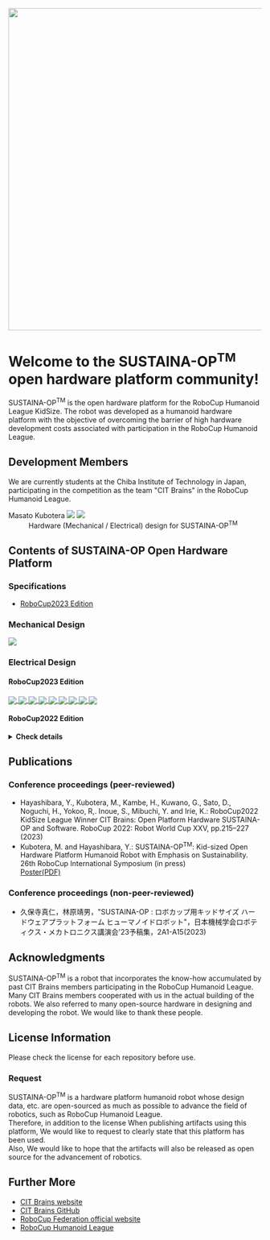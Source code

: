 <!DOCTYPE html>
<html>
<head>
  <meta charset="UTF-8">
  <meta name="author" content="Masato Kubotera">
  <meta name="description" content="">
</head>
<body>
  <p align="center">
    <image src="https://github.com/SUSTAINA-OP/.github/assets/53966390/7b5091e7-2190-424d-ae3a-13d850ef4622" width="640px" align="center">
  </P>
  <h1>
    Welcome to the SUSTAINA-OP<sup>TM</sup> open hardware platform community!
  </h1>
  <p>
    SUSTAINA-OP<sup>TM</sup> is the open hardware platform for the RoboCup Humanoid League KidSize. The robot was developed as a humanoid hardware platform with the objective of overcoming the barrier of high hardware development costs associated with participation in the RoboCup Humanoid League.
  </P>
  <h2>
    Development Members
  </h2>
  <p>
    We are currently students at the Chiba Institute of Technology in Japan, participating in the competition as the team "CIT Brains" in the RoboCup Humanoid League.
    <dl>
        <dt>
            Masato Kubotera
            <a href="https://github.com/MasatoKubotera"><img src="https://img.shields.io/github/followers/MasatoKubotera?label=&style=social"></a>
            <a href="https://twitter.com/CreateRoboCup"><img src="https://img.shields.io/twitter/follow/CreateRoboCup?label=&style=social"></a>
        </dt>
        <dd>
            Hardware (Mechanical / Electrical) design for SUSTAINA-OP<sup>TM</sup>
        </dd>
    </dl>
  </P>
  <h2>
    Contents of SUSTAINA-OP Open Hardware Platform
  </h2>
  <h3>
    Specifications
  </h3>
  <p>
    <ul>
      <li><a href="https://github.com/SUSTAINA-OP/.github/blob/main/profile/spec_robocup2023_ed.md">RoboCup2023 Edition</a></li>
    </ul>
  </p>
  <h3>
    Mechanical Design
  </h3>
  <p>
    <a href="https://github.com/SUSTAINA-OP/SUSTAINA-OP">
      <img align="center" src="https://github-readme-stats-git-masterrstaa-rickstaa.vercel.app/api/pin/?username=SUSTAINA-OP&repo=SUSTAINA-OP" />
    </a>
  </p>
  <h3>
    Electrical Design
  </h3>
  <h4>
    RoboCup2023 Edition
  </h4>
  <p>
    <a href="https://github.com/SUSTAINA-OP/USB-to-Quad-RS-485-Conv-Module">
      <img align="center" src="https://github-readme-stats-git-masterrstaa-rickstaa.vercel.app/api/pin/?username=SUSTAINA-OP&repo=USB-to-Quad-RS-485-Conv-Module" />
    </a>  
    <a href="https://github.com/SUSTAINA-OP/Power-Monitor-Module">
      <img align="center" src="https://github-readme-stats-git-masterrstaa-rickstaa.vercel.app/api/pin/?username=SUSTAINA-OP&repo=Power-Monitor-Module" />
    </a>
    <a href="https://github.com/SUSTAINA-OP/USB-HID-Control-Switches-Module">
      <img align="center" src="https://github-readme-stats-git-masterrstaa-rickstaa.vercel.app/api/pin/?username=SUSTAINA-OP&repo=USB-HID-Control-Switches-Module" />
    </a>
    <a href="https://github.com/SUSTAINA-OP/Buck-Boost-Switch-Mode-Power-Supply-Module">
      <img align="center" src="https://github-readme-stats-git-masterrstaa-rickstaa.vercel.app/api/pin/?username=SUSTAINA-OP&repo=Buck-Boost-Switch-Mode-Power-Supply-Module" />
    </a>
    <a href="https://github.com/SUSTAINA-OP/Quad-Load-Cell-Amplifier-to-RS-485-Conv-Module">
      <img align="center" src="https://github-readme-stats-git-masterrstaa-rickstaa.vercel.app/api/pin/?username=SUSTAINA-OP&repo=Quad-Load-Cell-Amplifier-to-RS-485-Conv-Module" />
    </a>
    <a href="https://github.com/SUSTAINA-OP/ICM-42688-P-Module">
      <img align="center" src="https://github-readme-stats-git-masterrstaa-rickstaa.vercel.app/api/pin/?username=SUSTAINA-OP&repo=ICM-42688-P-Module" />
    </a>
    <a href="https://github.com/SUSTAINA-OP/SUSTAINA-Core-Board">
      <img align="center" src="https://github-readme-stats-git-masterrstaa-rickstaa.vercel.app/api/pin/?username=SUSTAINA-OP&repo=SUSTAINA-Core-Board" />
    </a>
    <a href="https://github.com/SUSTAINA-OP/A203-V2-Expansion-Board">
      <img align="center" src="https://github-readme-stats-git-masterrstaa-rickstaa.vercel.app/api/pin/?username=SUSTAINA-OP&repo=A203-V2-Expansion-Board" />
    </a>
    <a href="https://github.com/SUSTAINA-OP/IMU-Measurement-and-Transmission-Module">
      <img align="center" src="https://github-readme-stats-git-masterrstaa-rickstaa.vercel.app/api/pin/?username=SUSTAINA-OP&repo=IMU-Measurement-and-Transmission-Module" />
    </a>
  </p>
  <h4>
    RoboCup2022 Edition
  </h4>
  <p>
    <details close>
      <summary><b>Check details</b></summary>
        <a href="https://github.com/SUSTAINA-OP/MainBoard_ver2_2">
          <img align="center" src="https://github-readme-stats-git-masterrstaa-rickstaa.vercel.app/api/pin/?username=SUSTAINA-OP&repo=MainBoard_ver2_2" />
        </a>
        <a href="https://github.com/SUSTAINA-OP/EN715_ExpansionBoard_ver1_1">
          <img align="center" src="https://github-readme-stats-git-masterrstaa-rickstaa.vercel.app/api/pin/?username=SUSTAINA-OP&repo=EN715_ExpansionBoard_ver1_1" />
        </a>
        <a href="https://github.com/SUSTAINA-OP/StartStopSwitch_ver3_0">
          <img align="center" src="https://github-readme-stats-git-masterrstaa-rickstaa.vercel.app/api/pin/?username=SUSTAINA-OP&repo=StartStopSwitch_ver3_0" />
        </a>
    </details>
  </p>
  <h2>
    Publications
  </h2>
  <h3>
    Conference proceedings (peer-reviewed)
  </h3>
  <p>
    <ul>
        <li>Hayashibara, Y., Kubotera, M., Kambe, H., Kuwano, G., Sato, D., Noguchi, H., Yokoo, R,. Inoue, S., Mibuchi, Y. and Irie, K.: RoboCup2022 KidSize League Winner CIT Brains: Open Platform Hardware SUSTAINA-OP and Software. RoboCup 2022: Robot World Cup XXV, pp.215–227 (2023)</li>
        <li>Kubotera, M. and Hayashibara, Y.: SUSTAINA-OP<sup>TM</sup>: Kid-sized Open Hardware Platform Humanoid Robot with Emphasis on Sustainability. 26th RoboCup International Symposium (in press)</li>
              <a href="https://github.com/SUSTAINA-OP/.github/files/12087982/26th.RoboCup.International.Symposium.Poster.pdf">Poster(PDF)</a>
    </ul>
  </P>
  <h3>
    Conference proceedings (non-peer-reviewed)
  </h3>
  <p>
    <ul>
        <li>久保寺真仁，林原靖男，"SUSTAINA-OP : ロボカップ用キッドサイズ ハードウェアプラットフォーム ヒューマノイドロボット"，日本機械学会ロボティクス・メカトロニクス講演会'23予稿集，2A1-A15(2023)</li>      
    </ul>
  </P>
  <h2>
    Acknowledgments
  </h2>
  <p>
    SUSTAINA-OP<sup>TM</sup> is a robot that incorporates the know-how accumulated by past CIT Brains members participating in the RoboCup Humanoid League. Many CIT Brains members cooperated with us in the actual building of the robots. We also referred to many open-source hardware in designing and developing the robot. We would like to thank these people.
  </P>
  <h2>
    License Information
  </h2>
  <p>
    Please check the license for each repository before use.
  </p>
  <h3>
    Request
  </h3>
  <p>
    SUSTAINA-OP<sup>TM</sup> is a hardware platform humanoid robot whose design data, etc. are open-sourced as much as possible to advance the field of robotics, such as RoboCup Humanoid League.<br>
    Therefore, in addition to the license When publishing artifacts using this platform, We would like to request to clearly state that this platform has been used.<br>
    Also, We would like to hope that the artifacts will also be released as open source for the advancement of robotics.
  </p>
  <h2>
    Further More
  </h2>
  <p>
    <ul>
      <li><a href="https://citbrains.studio.site/en">CIT Brains website</a></li>
      <li><a href="https://github.com/citbrains">CIT Brains GitHub</a></li>
      <li><a href="https://www.robocup.org/">RoboCup Federation official website</a></li>
      <li><a href="https://humanoid.robocup.org/">RoboCup Humanoid League</a></li>
    </ul>
  </P>
</body>
</html>
